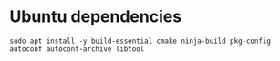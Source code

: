 # Ubuntu dependencies

```
sudo apt install -y build-essential cmake ninja-build pkg-config autoconf autoconf-archive libtool
```
